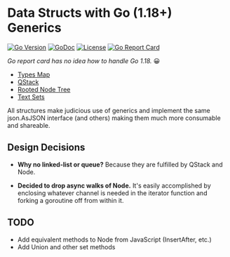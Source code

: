 # Data Structs with Go (1.18+) Generics

[![Go
Version](https://img.shields.io/github/go-mod/go-version/rwxrob/structs)](https://tip.golang.org/doc/go1.18)
[![GoDoc](https://godoc.org/github.com/rwxrob/structs?status.svg)](https://godoc.org/github.com/rwxrob/structs)
[![License](https://img.shields.io/badge/license-Apache2-brightgreen.svg)](LICENSE)
[![Go Report
Card](https://goreportcard.com/badge/github.com/rwxrob/structs)](https://goreportcard.com/report/github.com/rwxrob/structs)

*Go report card has no idea how to handle Go 1.18.* 😀

* [Types Map](types)
* [QStack](qstack)
* [Rooted Node Tree](tree)
* [Text Sets](set/text/set)

All structures make judicious use of generics and implement the same
json.AsJSON interface (and others) making them much more consumable and
shareable.

## Design Decisions

* **Why no linked-list or queue?** Because they are fulfilled by QStack
  and Node.

* **Decided to drop async walks of Node.** It's easily accomplished by
  enclosing whatever channel is needed in the iterator function and
  forking a goroutine off from within it.

## TODO

* Add equivalent methods to Node from JavaScript (InsertAfter, etc.)
* Add Union and other set methods
